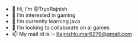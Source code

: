 - 👋 Hi, I’m @TryoRajnish
- 👀 I’m interested in gaming
- 🌱 I’m currently learning java
- 💞️ I’m looking to collaborate on ai games
- 📫 My mail id is :- Rajnishkumar6276@gmail.com

<!---
TryoRajnish/TryoRajnish is a ✨ special ✨ repository because its `README.md` (this file) appears on your GitHub profile.
You can click the Preview link to take a look at your changes.
--->
